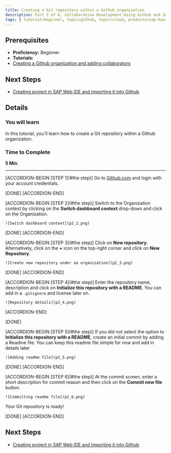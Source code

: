 ```yaml
---
title: Creating a Git repository within a Github organization
description: Part 2 of 6, Collaborative Development Using Github and SAP Web IDE
tags: [ tutorial>beginner, topic>github, topic>cloud, products>sap-hana, products>sap-web-ide, products>sap-hana-cloud-platform ]
---
```

## Prerequisites  
 - **Proficiency:** Beginner
 - **Tutorials:** 
  - [Creating a Github organization and adding collaborators](http://go.sap.com/developer/tutorials/webide-github-creating-org.html)

## Next Steps
 - [Creating project in SAP Web IDE and importing it into Github](http://go.sap.com/developer/tutorials/webide-github-import-project.html)

## Details
### You will learn  
In this tutorial, you'll learn how to create a Git repository within a Github organization. 

### Time to Complete
**5 Min**.

---
[ACCORDION-BEGIN [STEP 1](#the step)]
Go to [Github.com](https://github.com) and login with your account credentials.

[DONE]
[ACCORDION-END] 

[ACCORDION-BEGIN [STEP 2](#the step)]
Switch to the Organization context by clicking on the **Switch dashboard context** drop-down and click on the Organization.

    ![Switch dashboard context](p2_2.png)

[DONE]
[ACCORDION-END] 

[ACCORDION-BEGIN [STEP 3](#the step)]
Click on **New repository**. Alternatively, click on the **+** icon on the top-right corner and click on **New Repository**.

    ![Create new repository under an organization](p2_3.png)

[DONE]
[ACCORDION-END]

[ACCORDION-BEGIN [STEP 4](#the step)]
Enter the repository name, description and click on **Initialize this repository with a README**. You can add in a `.gitignore` and license later on.

    ![Repository details](p2_4.png)

[ACCORDION-END]

[DONE]

[ACCORDION-BEGIN [STEP 5](#the step)]
If you did not select the option to **Initialize this repository with a README**, create an initial commit by adding a Readme file. You can keep this readme file simple for now and add in details later

    ![Adding readme file](p2_5.png)

[DONE]
[ACCORDION-END]

[ACCORDION-BEGIN [STEP 6](#the step)]
At the commit screen, enter a short description for commit reason and then click on the **Commit new file** button.

    ![Committing readme file](p2_6.png)
  
Your Git repository is ready!

[DONE]
[ACCORDION-END]

## Next Steps
 - [Creating project in SAP Web IDE and importing it into Github](http://go.sap.com/developer/tutorials/webide-github-import-project.html)
